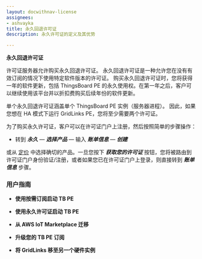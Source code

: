 ```yaml
---
layout: docwithnav-license
assignees:
- ashvayka
title: 永久回退许可证
description: 永久许可证的定义及其优势

---
```


**永久回退许可证**

许可证服务器允许购买永久回退许可证。
永久回退许可证是一种允许您在没有有效订阅的情况下使用特定软件版本的许可证。
购买永久回退许可证时，您将获得一年的软件更新，包括 ThingsBoard PE 的永久使用权。在第一年之后，客户可以继续使用该平台并以折扣费购买后续年份的软件更新。

单个永久回退许可证涵盖单个 ThingsBoard PE 实例（服务器进程）。
因此，如果您想在 HA 模式下运行 GridLinks PE，您将至少需要两个许可证。

为了购买永久许可证，客户可以在许可证门户上注册，然后按照简单的步骤操作：
- 转到 ***永久*** — ***选择产品*** — 输入 ***账单信息*** — ***创建***

或从 [定价](/pricing/) 中选择确切的产品。一旦您按下 ***获取您的许可证*** 按钮，您将被路由到许可证门户身份验证/注册，或者如果您已在许可证门户上登录，则直接转到 ***账单信息*** 步骤。

### 用户指南

- **使用按需订阅启动 TB PE**

- **使用永久许可证启动 TB PE**

- **从 AWS IoT Marketplace 迁移**

- **升级您的 TB PE 订阅**

- **将 GridLinks 移至另一个硬件实例**